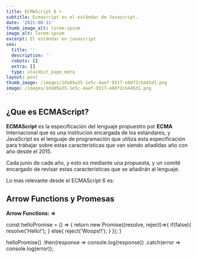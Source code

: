 ```yaml
---
title: ECMAScript 6 +
subtitle: Ecmascript es el estándar de Javascript.
date: '2021-08-11'
thumb_image_alt: lorem-ipsum
image_alt: lorem-ipsum
excerpt: El estándar en javascript
seo:
  title: ''
  description: ''
  robots: []
  extra: []
  type: stackbit_page_meta
layout: post
thumb_image: /images/1da09a35-1e5c-4aef-9317-e88f2cb445d1.png
image: /images/1da09a35-1e5c-4aef-9317-e88f2cb445d1.png
---
```

## ¿Que es ECMAScript?

**ECMAScript** es la especificación del lenguaje propuestro por **ECMA** Internacional que es una institucíon encargada de los estándares, y JavaScript es el lenguaje de programación que utiliza esta especificación para trabajar sobre estas características que van siendo añadidas año con año desde el 2015.

Cada junio de cada año, y esto es mediante una propuesta, y un comité encargado de revisar estas características que se añadirán al lenguaje.

Lo mas relevante desde el ECMAScript 6 es:

## Arrow Functions y Promesas

**Arrow Functions:  =>**

const helloPromise = () => {
return new Promise((resolve, reject)=>{
if(false){
resolve('Hello!');
} else{
reject('Woops!!');
}
});
}

helloPromise()
.then(response => console.log(response))
.catch(error => console.log(error));
